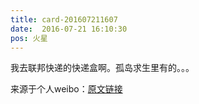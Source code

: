 ```yaml
---
title: card-201607211607
date:  2016-07-21 16:10:30
pos: 火星
---
```

我去联邦快递的快递盒啊。孤岛求生里有的。。。

来源于个人weibo：[原文链接](https://m.weibo.cn/status/DFPUwAGTr?mblogid=DFPUwAGTr)